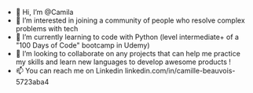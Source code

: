 - 👋 Hi, I’m @Camila
- 👀 I’m interested in joining a community of people who resolve complex problems with tech 
- 🌱 I’m currently learning to code with Python (level intermediate+ of a "100 Days of Code" bootcamp in Udemy)
- 💞️ I’m looking to collaborate on any projects that can help me practice my skills and learn new languages to develop awesome products !
- 📫 You can reach me on Linkedin linkedin.com/in/camille-beauvois-5723aba4

<!---
Camillebeauvois/Camillebeauvois is a ✨ special ✨ repository because its `README.md` (this file) appears on your GitHub profile.
You can click the Preview link to take a look at your changes.
--->
